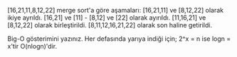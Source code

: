 [16,21,11,8,12,22] merge sort'a göre aşamaları:
[16,21,11] ve [8,12,22] olarak ikiye ayrıldı.
[16,21] ve [11] - [8,12] ve [22] olarak ayırıldı.
[11,16,21] ve [8,12,22] olarak birleştirildi.
[8,11,12,16,21,22] olarak son haline getirildi.

Big-O gösterimini yazınız.
Her defasında yarıya indiği için; 
2^x = n ise logn = x'tir
O(nlogn)'dir. 
